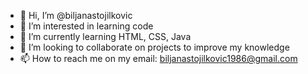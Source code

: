 - 👋 Hi, I’m @biljanastojilkovic
- 👀 I’m interested in learning code
- 🌱 I’m currently learning HTML, CSS, Java
- 💞️ I’m looking to collaborate on projects to improve my knowledge
- 📫 How to reach me on my email: biljanastojilkovic1986@gmail.com

<!---
biljanastojilkovic/biljanastojilkovic is a ✨ special ✨ repository because its `README.md` (this file) appears on your GitHub profile.
You can click the Preview link to take a look at your changes.
--->
